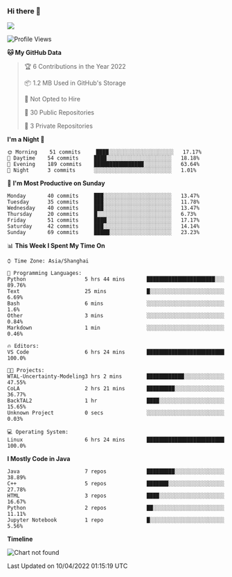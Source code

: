 ### Hi there 👋

<!--
**zhou-ning/zhou-ning** is a ✨ _special_ ✨ repository because its `README.md` (this file) appears on your GitHub profile.

Here are some ideas to get you started:

- 🔭 I’m currently working on ...
- 🌱 I’m currently learning ...
- 👯 I’m looking to collaborate on ...
- 🤔 I’m looking for help with ...
- 💬 Ask me about ...
- 📫 How to reach me: ...
- 😄 Pronouns: ...
- ⚡ Fun fact: ...
-->
![](https://github-readme-stats.vercel.app/api?username=zhou-ning)

<!--START_SECTION:waka-->
![Profile Views](http://img.shields.io/badge/Profile%20Views-6-blue)

**🐱 My GitHub Data** 

> 🏆 6 Contributions in the Year 2022
 > 
> 📦 1.2 MB Used in GitHub's Storage 
 > 
> 🚫 Not Opted to Hire
 > 
> 📜 30 Public Repositories 
 > 
> 🔑 3 Private Repositories  
 > 
**I'm a Night 🦉** 

```text
🌞 Morning    51 commits     ████░░░░░░░░░░░░░░░░░░░░░   17.17% 
🌆 Daytime    54 commits     ████░░░░░░░░░░░░░░░░░░░░░   18.18% 
🌃 Evening    189 commits    ████████████████░░░░░░░░░   63.64% 
🌙 Night      3 commits      ░░░░░░░░░░░░░░░░░░░░░░░░░   1.01%

```
📅 **I'm Most Productive on Sunday** 

```text
Monday       40 commits     ███░░░░░░░░░░░░░░░░░░░░░░   13.47% 
Tuesday      35 commits     ███░░░░░░░░░░░░░░░░░░░░░░   11.78% 
Wednesday    40 commits     ███░░░░░░░░░░░░░░░░░░░░░░   13.47% 
Thursday     20 commits     █░░░░░░░░░░░░░░░░░░░░░░░░   6.73% 
Friday       51 commits     ████░░░░░░░░░░░░░░░░░░░░░   17.17% 
Saturday     42 commits     ███░░░░░░░░░░░░░░░░░░░░░░   14.14% 
Sunday       69 commits     █████░░░░░░░░░░░░░░░░░░░░   23.23%

```


📊 **This Week I Spent My Time On** 

```text
⌚︎ Time Zone: Asia/Shanghai

💬 Programming Languages: 
Python                   5 hrs 44 mins       ██████████████████████░░░   89.76% 
Text                     25 mins             █░░░░░░░░░░░░░░░░░░░░░░░░   6.69% 
Bash                     6 mins              ░░░░░░░░░░░░░░░░░░░░░░░░░   1.6% 
Other                    3 mins              ░░░░░░░░░░░░░░░░░░░░░░░░░   0.84% 
Markdown                 1 min               ░░░░░░░░░░░░░░░░░░░░░░░░░   0.46%

🔥 Editors: 
VS Code                  6 hrs 24 mins       █████████████████████████   100.0%

🐱‍💻 Projects: 
WTAL-Uncertainty-Modeling3 hrs 2 mins        ████████████░░░░░░░░░░░░░   47.55% 
CoLA                     2 hrs 21 mins       █████████░░░░░░░░░░░░░░░░   36.77% 
BackTAL2                 1 hr                ████░░░░░░░░░░░░░░░░░░░░░   15.65% 
Unknown Project          0 secs              ░░░░░░░░░░░░░░░░░░░░░░░░░   0.03%

💻 Operating System: 
Linux                    6 hrs 24 mins       █████████████████████████   100.0%

```

**I Mostly Code in Java** 

```text
Java                     7 repos             █████████░░░░░░░░░░░░░░░░   38.89% 
C++                      5 repos             ███████░░░░░░░░░░░░░░░░░░   27.78% 
HTML                     3 repos             ████░░░░░░░░░░░░░░░░░░░░░   16.67% 
Python                   2 repos             ██░░░░░░░░░░░░░░░░░░░░░░░   11.11% 
Jupyter Notebook         1 repo              █░░░░░░░░░░░░░░░░░░░░░░░░   5.56%

```


**Timeline**

![Chart not found](https://raw.githubusercontent.com/zhou-ning/zhou-ning/main/charts/bar_graph.png) 


 Last Updated on 10/04/2022 01:15:19 UTC
<!--END_SECTION:waka-->
